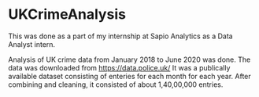 # UKCrimeAnalysis

This was done as a part of my internship at Sapio Analytics as a Data Analyst intern.

Analysis of UK crime data from January 2018 to June 2020 was done.
The data was downloaded from https://data.police.uk/
It was a publically available dataset consisting of enteries for each month for each year.
After combining and cleaning, it consisted of about 1,40,00,000 entries.
